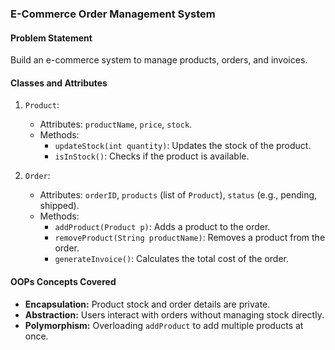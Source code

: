 ### **E-Commerce Order Management System**
#### **Problem Statement**
Build an e-commerce system to manage products, orders, and invoices.

#### **Classes and Attributes**
1. `Product`:
    - Attributes: `productName`, `price`, `stock`.
    - Methods:
        - `updateStock(int quantity)`: Updates the stock of the product.
        - `isInStock()`: Checks if the product is available.

2. `Order`:
    - Attributes: `orderID`, `products` (list of `Product`), `status` (e.g., pending, shipped).
    - Methods:
        - `addProduct(Product p)`: Adds a product to the order.
        - `removeProduct(String productName)`: Removes a product from the order.
        - `generateInvoice()`: Calculates the total cost of the order.

#### **OOPs Concepts Covered**
- **Encapsulation:** Product stock and order details are private.
- **Abstraction:** Users interact with orders without managing stock directly.
- **Polymorphism:** Overloading `addProduct` to add multiple products at once.

